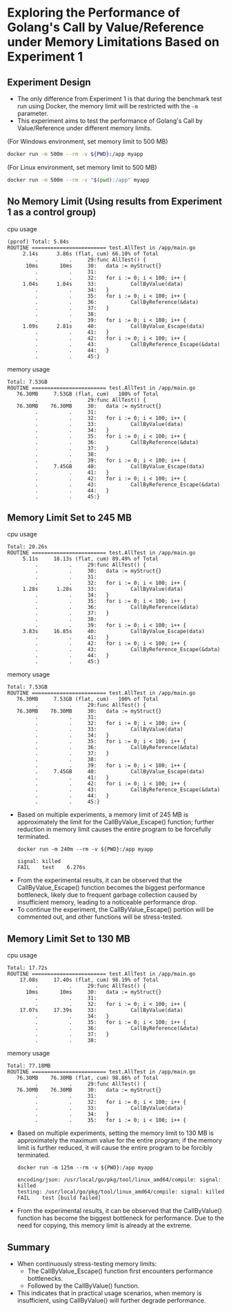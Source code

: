 # Exploring the Performance of Golang's Call by Value/Reference under Memory Limitations Based on Experiment 1

## Experiment Design
* The only difference from Experiment 1 is that during the benchmark test run using Docker, the memory limit will be restricted with the `-m` parameter.
* This experiment aims to test the performance of Golang's Call by Value/Reference under different memory limits.

(For Windows environment, set memory limit to 500 MB)
```bash
docker run -m 500m --rm -v ${PWD}:/app myapp
```

(For Linux environment, set memory limit to 500 MB)
```bash
docker run -m 500m --rm -v "$(pwd):/app" myapp
```

## No Memory Limit (Using results from Experiment 1 as a control group)
cpu usage
```
(pprof) Total: 5.84s
ROUTINE ======================== test.AllTest in /app/main.go
     2.14s      3.86s (flat, cum) 66.10% of Total
         .          .     29:func AllTest() {
      10ms       10ms     30:   data := myStruct{}
         .          .     31:
         .          .     32:   for i := 0; i < 100; i++ {
     1.04s      1.04s     33:           CallByValue(data)
         .          .     34:   }
         .          .     35:   for i := 0; i < 100; i++ {
         .          .     36:           CallByReference(&data)
         .          .     37:   }
         .          .     38:
         .          .     39:   for i := 0; i < 100; i++ {
     1.09s      2.81s     40:           CallByValue_Escape(data)
         .          .     41:   }
         .          .     42:   for i := 0; i < 100; i++ {
         .          .     43:           CallByReference_Escape(&data)
         .          .     44:   }
         .          .     45:}
```

memory usage
```
Total: 7.53GB
ROUTINE ======================== test.AllTest in /app/main.go
   76.30MB     7.53GB (flat, cum)   100% of Total
         .          .     29:func AllTest() {
   76.30MB    76.30MB     30:   data := myStruct{}
         .          .     31:
         .          .     32:   for i := 0; i < 100; i++ {
         .          .     33:           CallByValue(data)
         .          .     34:   }
         .          .     35:   for i := 0; i < 100; i++ {
         .          .     36:           CallByReference(&data)
         .          .     37:   }
         .          .     38:
         .          .     39:   for i := 0; i < 100; i++ {
         .     7.45GB     40:           CallByValue_Escape(data)
         .          .     41:   }
         .          .     42:   for i := 0; i < 100; i++ {
         .          .     43:           CallByReference_Escape(&data)
         .          .     44:   }
         .          .     45:}
```

## Memory Limit Set to 245 MB
cpu usage
```
Total: 20.26s
ROUTINE ======================== test.AllTest in /app/main.go
     5.11s     18.13s (flat, cum) 89.49% of Total
         .          .     29:func AllTest() {
         .          .     30:   data := myStruct{}
         .          .     31:
         .          .     32:   for i := 0; i < 100; i++ {
     1.28s      1.28s     33:           CallByValue(data)
         .          .     34:   }
         .          .     35:   for i := 0; i < 100; i++ {
         .          .     36:           CallByReference(&data)
         .          .     37:   }
         .          .     38:
         .          .     39:   for i := 0; i < 100; i++ {
     3.83s     16.85s     40:           CallByValue_Escape(data)
         .          .     41:   }
         .          .     42:   for i := 0; i < 100; i++ {
         .          .     43:           CallByReference_Escape(&data)
         .          .     44:   }
         .          .     45:}
```

memory usage
```
Total: 7.53GB
ROUTINE ======================== test.AllTest in /app/main.go
   76.30MB     7.53GB (flat, cum)   100% of Total
         .          .     29:func AllTest() {
   76.30MB    76.30MB     30:   data := myStruct{}
         .          .     31:
         .          .     32:   for i := 0; i < 100; i++ {
         .          .     33:           CallByValue(data)
         .          .     34:   }
         .          .     35:   for i := 0; i < 100; i++ {
         .          .     36:           CallByReference(&data)
         .          .     37:   }
         .          .     38:
         .          .     39:   for i := 0; i < 100; i++ {
         .     7.45GB     40:           CallByValue_Escape(data)
         .          .     41:   }
         .          .     42:   for i := 0; i < 100; i++ {
         .          .     43:           CallByReference_Escape(&data)
         .          .     44:   }
         .          .     45:}
```

* Based on multiple experiments, a memory limit of 245 MB is approximately the limit for the CallByValue_Escape() function; further reduction in memory limit causes the entire program to be forcefully terminated.
    ```
    docker run -m 240m --rm -v ${PWD}:/app myapp

    signal: killed
    FAIL    test    6.276s
    ```
* From the experimental results, it can be observed that the CallByValue_Escape() function becomes the biggest performance bottleneck, likely due to frequent garbage collection caused by insufficient memory, leading to a noticeable performance drop.
* To continue the experiment, the CallByValue_Escape() portion will be commented out, and other functions will be stress-tested.

## Memory Limit Set to 130 MB
cpu usage
```
Total: 17.72s
ROUTINE ======================== test.AllTest in /app/main.go
    17.08s     17.40s (flat, cum) 98.19% of Total
         .          .     29:func AllTest() {
      10ms       10ms     30:   data := myStruct{}
         .          .     31:
         .          .     32:   for i := 0; i < 100; i++ {
    17.07s     17.39s     33:           CallByValue(data)
         .          .     34:   }
         .          .     35:   for i := 0; i < 100; i++ {
         .          .     36:           CallByReference(&data)
         .          .     37:   }
         .          .     38:
```

memory usage
```
Total: 77.18MB
ROUTINE ======================== test.AllTest in /app/main.go
   76.30MB    76.30MB (flat, cum) 98.86% of Total
         .          .     29:func AllTest() {
   76.30MB    76.30MB     30:   data := myStruct{}
         .          .     31:
         .          .     32:   for i := 0; i < 100; i++ {
         .          .     33:           CallByValue(data)
         .          .     34:   }
         .          .     35:   for i := 0; i < 100; i++ {
```

* Based on multiple experiments, setting the memory limit to 130 MB is approximately the maximum value for the entire program; if the memory limit is further reduced, it will cause the entire program to be forcibly terminated.
    ```
    docker run -m 125m --rm -v ${PWD}:/app myapp

    encoding/json: /usr/local/go/pkg/tool/linux_amd64/compile: signal: killed
    testing: /usr/local/go/pkg/tool/linux_amd64/compile: signal: killed
    FAIL    test [build failed]
    ```
* From the experimental results, it can be observed that the CallByValue() function has become the biggest bottleneck for performance. Due to the need for copying, this memory limit is already at the extreme.

## Summary
* When continuously stress-testing memory limits:
  * The CallByValue_Escape() function first encounters performance bottlenecks.
  * Followed by the CallByValue() function.
* This indicates that in practical usage scenarios, when memory is insufficient, using CallByValue() will further degrade performance.
